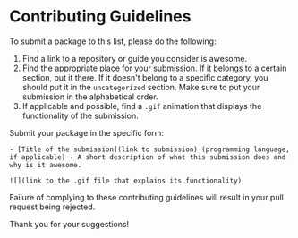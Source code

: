 # Contributing Guidelines

To submit a package to this list, please do the following:

1. Find a link to a repository or guide you consider is awesome.
2. Find the appropriate place for your submission. If it belongs to a certain section, put it there. If it doesn't belong to a specific category, you should put it in the `uncategorized` section. Make sure to put your submission in the alphabetical order.
3. If applicable and possible, find a `.gif` animation that displays the functionality of the submission.

Submit your package in the specific form:

```gfm
- [Title of the submission](link to submission) (programming language, if applicable) - A short description of what this submission does and why is it awesome.

![](link to the .gif file that explains its functionality)
```

Failure of complying to these contributing guidelines will result in your pull request being rejected.

Thank you for your suggestions!
